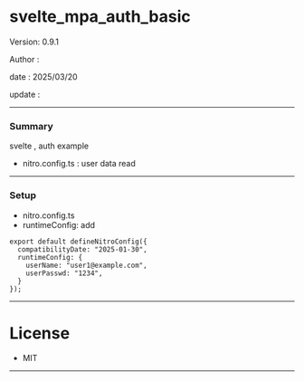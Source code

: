 # svelte_mpa_auth_basic

 Version: 0.9.1

 Author  : 

 date    : 2025/03/20

 update  :

***
### Summary

svelte , auth example

* nitro.config.ts : user data read


***
### Setup
* nitro.config.ts
* runtimeConfig: add

```
export default defineNitroConfig({
  compatibilityDate: "2025-01-30",
  runtimeConfig: {
    userName: "user1@example.com",
    userPasswd: "1234",
  }
});
```

***
# License

* MIT

***